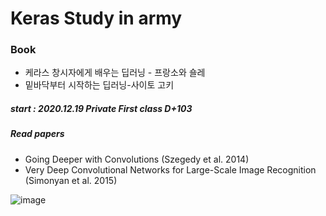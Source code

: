 Keras Study in army
===
### Book 
- 케라스 창시자에게 배우는 딥러닝 - 프랑소와 숄레  
- 밑바닥부터 시작하는 딥러닝-사이토 고키  
##### start : 2020.12.19 Private First class D+103  
##### Read papers
- Going Deeper with Convolutions (Szegedy et al. 2014)  
- Very Deep Convolutional Networks for Large-Scale Image Recognition (Simonyan et al. 2015)

![image](https://user-images.githubusercontent.com/57738176/122660061-fa645880-d1b8-11eb-8abf-2256963e27aa.png)
